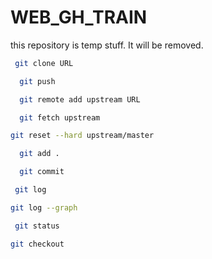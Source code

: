 # WEB_GH_TRAIN
this repository is temp stuff. It will be removed.



```bash
 git clone URL
```

```bash
  git push
```

```bash
  git remote add upstream URL
```

```bash
  git fetch upstream
```

```bash
git reset --hard upstream/master
```

```bash
  git add .
``` 

```bash
  git commit
```

```bash
 git log
```

```bash
git log --graph
```

```bash
 git status
```

```bash
git checkout
```


